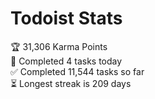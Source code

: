 
# Todoist Stats

<!-- TODO-IST:START -->
🏆  31,306 Karma Points           
🌸  Completed 4 tasks today           
✅  Completed 11,544 tasks so far           
⏳  Longest streak is 209 days
<!-- TODO-IST:END -->
